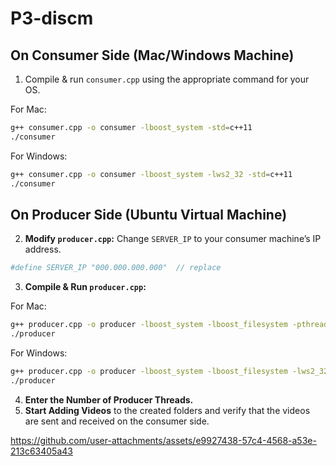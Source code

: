 # P3-discm

## On Consumer Side (Mac/Windows Machine)  
1. Compile & run `consumer.cpp` using the appropriate command for your OS.  

For Mac:  
```sh
g++ consumer.cpp -o consumer -lboost_system -std=c++11
./consumer
```  

For Windows:  
```sh
g++ consumer.cpp -o consumer -lboost_system -lws2_32 -std=c++11
./consumer
```  

## On Producer Side (Ubuntu Virtual Machine)  
2. **Modify `producer.cpp`:** Change `SERVER_IP` to your consumer machine’s IP address.  
```sh
#define SERVER_IP "000.000.000.000"  // replace
```  
3. **Compile & Run `producer.cpp`:** 

For Mac:
   ```sh
   g++ producer.cpp -o producer -lboost_system -lboost_filesystem -pthread -std=c++11
  ./producer
   ```  
For Windows:
   ```sh
   g++ producer.cpp -o producer -lboost_system -lboost_filesystem -lws2_32 -std=c++11
  ./producer
   ```  
4. **Enter the Number of Producer Threads.**  
5. **Start Adding Videos** to the created folders and verify that the videos are sent and received on the consumer side.  



https://github.com/user-attachments/assets/e9927438-57c4-4568-a53e-213c63405a43

